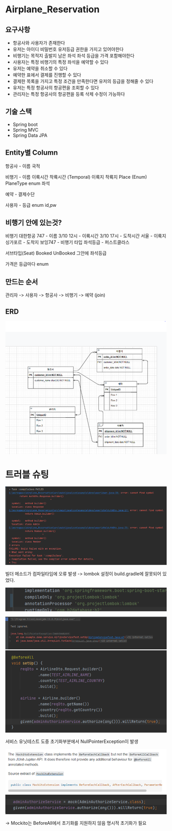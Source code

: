 # Airplane_Reservation

## 요구사항
- 항공사와 사용자가 존재한다
- 유저는 아이디 비밀번호 유저등급 권한을 가지고 있어야한다
- 비행기는 목적지 출발지 남은 좌석 좌석 등급을 가격 포함해야한다
- 사용자는 특정 비행기의 특정 좌석을 예약할 수 있다
- 유저는 예약을 취소할 수 있다
- 예약한 표에서 결제를 진행할 수 있다
- 결제한 목록을 가지고 특정 조건을 만족한다면 유저의 등급을 정해줄 수 있다
- 유저는 특정 항공사의 항공편을 조회할 수 있다
- 관리자는 특정 항공사의 항공편을 등록 삭제 수정이 가능하다

## 기술 스택
- Spring boot
- Spring MVC
- Spring Data JPA

## Entity별 Column
항공사 - 이름
        국적
        
비행기 - 이름
        이륙시간 착륙시간  (Temporal)
        이륙지 착륙지 Place (Enum)
        PlaneType enum
        좌석

예약 - 결제수단

사용자 - 등급 enum
        id,pw

## 비행기 안에 있는것?
비행기
대한항공
747 - 이름
3/10 12시 - 이륙시간
3/10 17시 - 도착시간
서울 - 이륙지
싱가포르 - 도착지
보잉747 - 비행기 타입
좌석등급 - 퍼스트클라스

서브타입(Seat)
Booked UnBooked
그안에 좌석등급

가격은 등급마다 enum

## 만드는 순서
관리자 -> 사용자 -> 항공사 -> 비행기 -> 예약
    (join)           		


## ERD

![img_6.png](img/img_6.png)


# 트러블 슈팅
![img.png](img/img.png)

빌더 메소드가 컴파일타임에 오류 발생
-> lombok 설정이 build.gradle에 잘못되어 있었다.

![img_1.png](img/img_1.png)

![img_2.png](img/img_2.png)
![img_3.png](img/img_3.png)

서비스 유닛테스트 도중 초기화부분에서 NullPointerException이 발생

![img_4.png](img/img_4.png)
![img_5.png](img/img_5.png)

-> Mockito는 BeforeAll에서 초기화를 지원하지 않음 명시적 초기화가 필요

